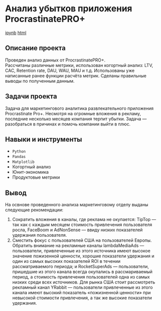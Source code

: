 # Анализ убытков приложения ProcrastinatePRO+
[ipynb](https://github.com/AgathaRemedy/Portfolio/blob/main/04_%D0%90%D0%BD%D0%B0%D0%BB%D0%B8%D0%B7%20%D1%83%D0%B1%D1%8B%D1%82%D0%BA%D0%BE%D0%B2%20%D0%BF%D1%80%D0%B8%D0%BB%D0%BE%D0%B6%D0%B5%D0%BD%D0%B8%D1%8F%20ProcrastinatePRO%2B/procrastinate_pro_app.ipynb) [html](https://github.com/AgathaRemedy/Portfolio/blob/main/04_%D0%90%D0%BD%D0%B0%D0%BB%D0%B8%D0%B7%20%D1%83%D0%B1%D1%8B%D1%82%D0%BA%D0%BE%D0%B2%20%D0%BF%D1%80%D0%B8%D0%BB%D0%BE%D0%B6%D0%B5%D0%BD%D0%B8%D1%8F%20ProcrastinatePRO%2B/procrastinate_pro_app.html)
## Описание проекта
Проведен анализ данных от ProcrastinatePRO+.  
Рассчитаны различные метрики, использован когортный анализ: LTV, CAC, Retention rate, DAU, WAU, MAU и т.д. Использованы уже написанные ранее функции расчёта метрик. Сделаны правильные выводы по полученным данным.

## Задачи проекта
Задача для маркетингового аналитика развлекательного приложения Procrastinate Pro+. Несмотря на огромные вложения в рекламу, последние несколько месяцев компания терпит убытки. Задача — разобраться в причинах и помочь компании выйти в плюс.

## Навыки и инструменты
- `Python`
- `Pandas`
- `Matplotlib`
- Когортный анализ
- Юнит-экономика
- Продуктовые метрики

## Вывод
На освнове проведенного анализа маркетинговому отделу выданы следующие рекомендации:
1. Сократить вложения в каналы, где реклама не окупается: TipTop — так как с каждым месяцем стоимость привлечения пользователя росла, FaceBoom и AdNonSense — ввиду низких показателей удержания пользователя.
2. Сместить фокус с пользователей США на пользователей Европы. Обратить внимание на рекламные каналы lambdaMediaAds — пользователи, привлеченные из этого источника имеют высокое значение пожизенной ценности, хорошие показатели удержания и один из самых высоких показателей ROI в течении рассматриваемого периода; и RocketSuperAds — пользователи, пришедшие из этого канала всегда окупались в рассмариваемый период, а стоимость привлечения пользователей одна из самых низких среди всех источников. Для рынка США стоит рассмотреть рекламный канал YRabbit — пользователи привлеченные из этого канала имеют высокий показатель «пожизненной ценности» при невысокой стоимости привлечения, а так же высокие показатели удержания.
